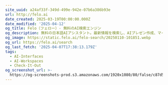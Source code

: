 ```yaml
---
site_uuid: a24af33f-349d-499e-942e-07b6a386b93e
url: http://felo.ai
date_created: 2025-03-19T00:00:00.000Z
date_modified: '2025-04-12'
og_title: Felo（フェロー）- 無料のAI検索エンジン
og_description: 無料の日本語AIアシスタント。最新情報を検索し、AIプレゼン作成、マインドマップ、文書読み取り、画像生成など多機能搭載！
og_image: https://static.felo.ai/felo-search/20250110-101851.webp
og_url: https://felo.ai/search
og_last_fetch: '2025-04-07T17:38:13.179Z'
tags:
  - AI-Interfaces
  - AI-Workspaces
  - Check-It-Out
og_screenshot_url: >-
  https://og-screenshots-prod.s3.amazonaws.com/1920x1080/80/false/c87d54831206067924d8b5b3490d56488a9035cef570eb3da5595844506fe72b.jpeg
---
```



























































